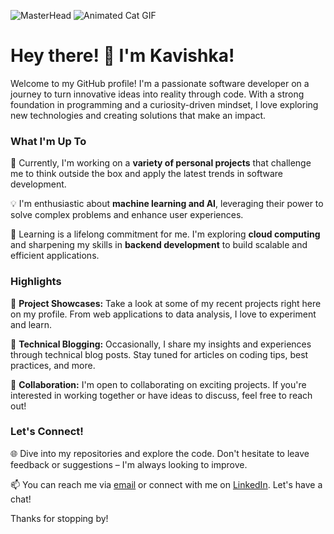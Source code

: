 ![MasterHead](https://wallpaperaccess.com/full/2825826.gif)
![Animated Cat GIF](https://example.com/path/to/your/animated_cat.gif)

<h1>Hey there! 👋 I'm Kavishka!</h1>

Welcome to my GitHub profile! I'm a passionate software developer on a journey to turn innovative ideas into reality through code. With a strong foundation in programming and a curiosity-driven mindset, I love exploring new technologies and creating solutions that make an impact.

### What I'm Up To

🚀 Currently, I'm working on a **variety of personal projects** that challenge me to think outside the box and apply the latest trends in software development.

💡 I'm enthusiastic about **machine learning and AI**, leveraging their power to solve complex problems and enhance user experiences.

🌱 Learning is a lifelong commitment for me. I'm exploring **cloud computing** and sharpening my skills in **backend development** to build scalable and efficient applications.

### Highlights

🎉 **Project Showcases:** Take a look at some of my recent projects right here on my profile. From web applications to data analysis, I love to experiment and learn.

📝 **Technical Blogging:** Occasionally, I share my insights and experiences through technical blog posts. Stay tuned for articles on coding tips, best practices, and more.

🤝 **Collaboration:** I'm open to collaborating on exciting projects. If you're interested in working together or have ideas to discuss, feel free to reach out!

### Let's Connect!

🌐 Dive into my repositories and explore the code. Don't hesitate to leave feedback or suggestions – I'm always looking to improve.

📫 You can reach me via [email](kavishkawe38@gmail.com) or connect with me on [LinkedIn](https://www.linkedin.com/in/roshan-weerawardhana-725840248/). Let's have a chat!

Thanks for stopping by! 
